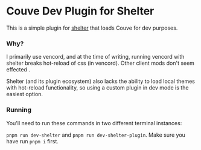 # Couve Dev Plugin for Shelter

This is a simple plugin for [shelter](https://shelter.uwu.network/) that loads Couve for dev purposes.

### Why?

I primarily use vencord, and at the time of writing, running vencord with shelter breaks hot-reload of css (in vencord). Other client mods don't seem effected .

Shelter (and its plugin ecosystem) also lacks the ability to load local themes with hot-reload functionality, so using a custom plugin in dev mode is the easiest option.

### Running

You'll need to run these commands in two different terminal instances:

`pnpm run dev-shelter` and `pnpm run dev-shelter-plugin`. Make sure you have run `pnpm i` first.
